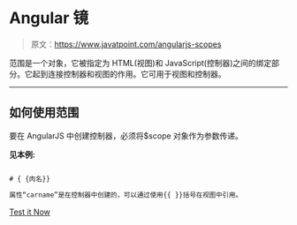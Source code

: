 # Angular 镜

> 原文：<https://www.javatpoint.com/angularjs-scopes>

范围是一个对象，它被指定为 HTML(视图)和 JavaScript(控制器)之间的绑定部分。它起到连接控制器和视图的作用。它可用于视图和控制器。

* * *

## 如何使用范围

要在 AngularJS 中创建控制器，必须将$scope 对象作为参数传递。

**见本例:**

```js

# { {肉名}}

属性“carname”是在控制器中创建的，可以通过使用{{ }}括号在视图中引用。

```

[Test it Now](https://www.javatpoint.com/oprweb/test.jsp?filename=angularscopes1)